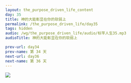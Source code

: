 ```yaml
---
layout: the_purpose_driven_life_content
day: 35
title: 神的大能彰显在你的软弱上
permalink: /the_purpose_driven_life/day35
tags: hidden
audio: /wg/the_purpose_driven_life/audio/标竿人生35.mp3
audioTitle: 神的大能彰显在你的软弱上

prev-url: day34
prev-name: 第 34 天
next-url: day36
next-name: 第 36 天
---
```




<div class="article-img-wrapper">
  <img src="https://typora-1259024198.cos.ap-beijing.myqcloud.com/wg/the_purpose_driven_life/image/day35_card.jpg">
</div>
